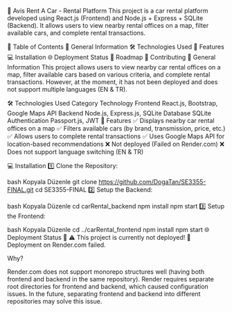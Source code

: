 🚗 Avis Rent A Car - Rental Platform
This project is a car rental platform developed using React.js (Frontend) and Node.js + Express + SQLite (Backend).
It allows users to view nearby rental offices on a map, filter available cars, and complete rental transactions.

📌 Table of Contents
📌 General Information
🛠️ Technologies Used
🚀 Features
💻 Installation
🌐 Deployment Status
📅 Roadmap
🤝 Contributing
📌 General Information
This project allows users to view nearby car rental offices on a map, filter available cars based on various criteria, and complete rental transactions.
However, at the moment, it has not been deployed and does not support multiple languages (EN & TR).

🛠️ Technologies Used
Category	Technology
Frontend	React.js, Bootstrap, Google Maps API
Backend	Node.js, Express.js, SQLite
Database	SQLite
Authentication	Passport.js, JWT
🚀 Features
✅ Displays nearby car rental offices on a map
✅ Filters available cars (by brand, transmission, price, etc.)
✅ Allows users to complete rental transactions
✅ Uses Google Maps API for location-based recommendations
❌ Not deployed (Failed on Render.com)
❌ Does not support language switching (EN & TR)

💻 Installation
1️⃣ Clone the Repository:

bash
Kopyala
Düzenle
git clone https://github.com/DogaTan/SE3355-FINAL.git
cd SE3355-FINAL
2️⃣ Setup the Backend:

bash
Kopyala
Düzenle
cd carRental_backend
npm install
npm start
3️⃣ Setup the Frontend:

bash
Kopyala
Düzenle
cd ../carRental_frontend
npm install
npm start
🌐 Deployment Status 🚨
⚠ This project is currently not deployed!
🔴 Deployment on Render.com failed.

Why?

Render.com does not support monorepo structures well (having both frontend and backend in the same repository).
Render requires separate root directories for frontend and backend, which caused configuration issues.
In the future, separating frontend and backend into different repositories may solve this issue.
